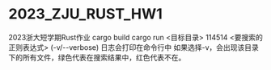 # 2023_ZJU_RUST_HW1
2023浙大短学期Rust作业
cargo build
cargo run <目标目录> 114514 <要搜索的正则表达式> (-v/--verbose)
日志会打印在命令行中
如果选择-v，会出现该目录下的所有文件，绿色代表在搜索结果中，红色代表不在。
